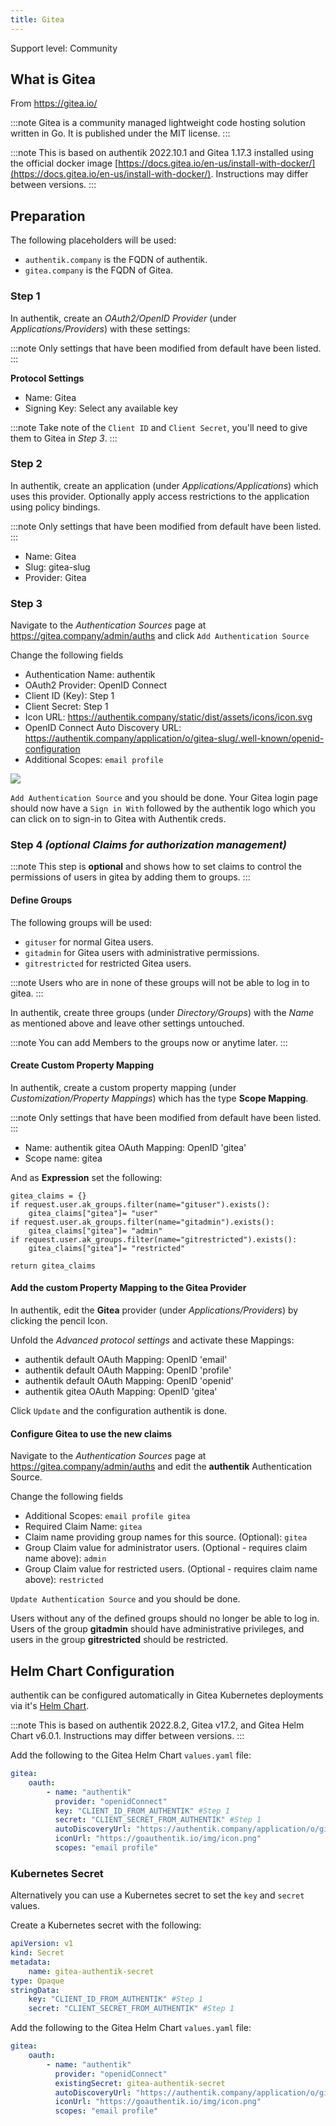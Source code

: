```yaml
---
title: Gitea
---
```


<span class="badge badge--secondary">Support level: Community</span>

## What is Gitea

From https://gitea.io/

:::note
Gitea is a community managed lightweight code hosting solution written in Go. It is published under the MIT license.
:::

:::note
This is based on authentik 2022.10.1 and Gitea 1.17.3 installed using the official docker image [https://docs.gitea.io/en-us/install-with-docker/](https://docs.gitea.io/en-us/install-with-docker/). Instructions may differ between versions.
:::

## Preparation

The following placeholders will be used:

-   `authentik.company` is the FQDN of authentik.
-   `gitea.company` is the FQDN of Gitea.

### Step 1

In authentik, create an _OAuth2/OpenID Provider_ (under _Applications/Providers_) with these settings:

:::note
Only settings that have been modified from default have been listed.
:::

**Protocol Settings**

-   Name: Gitea
-   Signing Key: Select any available key

:::note
Take note of the `Client ID` and `Client Secret`, you'll need to give them to Gitea in _Step 3_.
:::

### Step 2

In authentik, create an application (under _Applications/Applications_) which uses this provider. Optionally apply access restrictions to the application using policy bindings.

:::note
Only settings that have been modified from default have been listed.
:::

-   Name: Gitea
-   Slug: gitea-slug
-   Provider: Gitea

### Step 3

Navigate to the _Authentication Sources_ page at https://gitea.company/admin/auths and click `Add Authentication Source`

Change the following fields

-   Authentication Name: authentik
-   OAuth2 Provider: OpenID Connect
-   Client ID (Key): Step 1
-   Client Secret: Step 1
-   Icon URL: https://authentik.company/static/dist/assets/icons/icon.svg
-   OpenID Connect Auto Discovery URL: https://authentik.company/application/o/gitea-slug/.well-known/openid-configuration
-   Additional Scopes: `email profile`

![](./gitea1.png)

`Add Authentication Source` and you should be done. Your Gitea login page should now have a `Sign in With` followed by the authentik logo which you can click on to sign-in to Gitea with Authentik creds.

### Step 4 _(optional Claims for authorization management)_

:::note
This step is **optional** and shows how to set claims to control the permissions of users in gitea by adding them to groups.
:::

#### Define Groups

The following groups will be used:

-   `gituser` for normal Gitea users.
-   `gitadmin` for Gitea users with administrative permissions.
-   `gitrestricted` for restricted Gitea users.

:::note
Users who are in none of these groups will not be able to log in to gitea.
:::

In authentik, create three groups (under _Directory/Groups_) with the _Name_ as mentioned above and leave other settings untouched.

:::note
You can add Members to the groups now or anytime later.
:::

#### Create Custom Property Mapping

In authentik, create a custom property mapping (under _Customization/Property Mappings_) which has the type **Scope Mapping**.

:::note
Only settings that have been modified from default have been listed.
:::

-   Name: authentik gitea OAuth Mapping: OpenID 'gitea'
-   Scope name: gitea

And as **Expression** set the following:

```(python)
gitea_claims = {}
if request.user.ak_groups.filter(name="gituser").exists():
    gitea_claims["gitea"]= "user"
if request.user.ak_groups.filter(name="gitadmin").exists():
    gitea_claims["gitea"]= "admin"
if request.user.ak_groups.filter(name="gitrestricted").exists():
    gitea_claims["gitea"]= "restricted"

return gitea_claims
```

#### Add the custom Property Mapping to the Gitea Provider

In authentik, edit the **Gitea** provider (under _Applications/Providers_) by clicking the pencil Icon.

Unfold the _Advanced protocol settings_ and activate these Mappings:

-   authentik default OAuth Mapping: OpenID 'email'
-   authentik default OAuth Mapping: OpenID 'profile'
-   authentik default OAuth Mapping: OpenID 'openid'
-   authentik gitea OAuth Mapping: OpenID 'gitea'

Click `Update` and the configuration authentik is done.

#### Configure Gitea to use the new claims

Navigate to the _Authentication Sources_ page at https://gitea.company/admin/auths and edit the **authentik** Authentication Source.

Change the following fields

-   Additional Scopes: `email profile gitea`
-   Required Claim Name: `gitea`
-   Claim name providing group names for this source. (Optional): `gitea`
-   Group Claim value for administrator users. (Optional - requires claim name above): `admin`
-   Group Claim value for restricted users. (Optional - requires claim name above): `restricted`

`Update Authentication Source` and you should be done.

Users without any of the defined groups should no longer be able to log in.
Users of the group **gitadmin** should have administrative privileges, and users in the group **gitrestricted** should be restricted.

## Helm Chart Configuration

authentik can be configured automatically in Gitea Kubernetes deployments via it's [Helm Chart](https://gitea.com/gitea/helm-chart/).

:::note
This is based on authentik 2022.8.2, Gitea v17.2, and Gitea Helm Chart v6.0.1. Instructions may differ between versions.
:::

Add the following to the Gitea Helm Chart `values.yaml` file:

```yaml
gitea:
    oauth:
        - name: "authentik"
          provider: "openidConnect"
          key: "CLIENT_ID_FROM_AUTHENTIK" #Step 1
          secret: "CLIENT_SECRET_FROM_AUTHENTIK" #Step 1
          autoDiscoveryUrl: "https://authentik.company/application/o/gitea-slug/.well-known/openid-configuration"
          iconUrl: "https://goauthentik.io/img/icon.png"
          scopes: "email profile"
```

### Kubernetes Secret

Alternatively you can use a Kubernetes secret to set the `key` and `secret` values.

Create a Kubernetes secret with the following:

```yaml
apiVersion: v1
kind: Secret
metadata:
    name: gitea-authentik-secret
type: Opaque
stringData:
    key: "CLIENT_ID_FROM_AUTHENTIK" #Step 1
    secret: "CLIENT_SECRET_FROM_AUTHENTIK" #Step 1
```

Add the following to the Gitea Helm Chart `values.yaml` file:

```yaml
gitea:
    oauth:
        - name: "authentik"
          provider: "openidConnect"
          existingSecret: gitea-authentik-secret
          autoDiscoveryUrl: "https://authentik.company/application/o/gitea-slug/.well-known/openid-configuration"
          iconUrl: "https://goauthentik.io/img/icon.png"
          scopes: "email profile"
```
